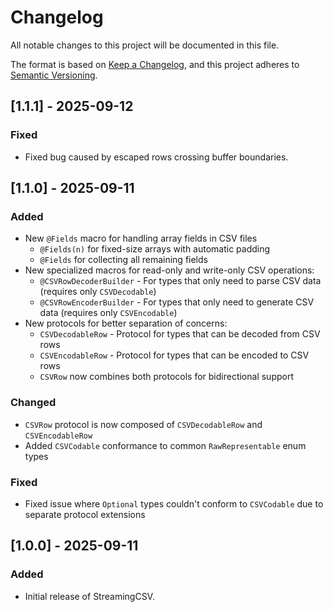 # Changelog

All notable changes to this project will be documented in this file.

The format is based on [Keep a Changelog](https://keepachangelog.com/en/1.0.0/),
and this project adheres to [Semantic Versioning](https://semver.org/spec/v2.0.0.html).

## [1.1.1] - 2025-09-12

### Fixed

- Fixed bug caused by escaped rows crossing buffer boundaries.

## [1.1.0] - 2025-09-11

### Added

- New `@Fields` macro for handling array fields in CSV files
  - `@Fields(n)` for fixed-size arrays with automatic padding
  - `@Fields` for collecting all remaining fields
- New specialized macros for read-only and write-only CSV operations:
  - `@CSVRowDecoderBuilder` - For types that only need to parse CSV data
    (requires only `CSVDecodable`)
  - `@CSVRowEncoderBuilder` - For types that only need to generate CSV data
    (requires only `CSVEncodable`)
- New protocols for better separation of concerns:
  - `CSVDecodableRow` - Protocol for types that can be decoded from CSV rows
  - `CSVEncodableRow` - Protocol for types that can be encoded to CSV rows
  - `CSVRow` now combines both protocols for bidirectional support

### Changed

- `CSVRow` protocol is now composed of `CSVDecodableRow` and `CSVEncodableRow`
- Added `CSVCodable` conformance to common `RawRepresentable` enum types

### Fixed

- Fixed issue where `Optional` types couldn't conform to `CSVCodable` due to
  separate protocol extensions

## [1.0.0] - 2025-09-11

### Added

- Initial release of StreamingCSV.
